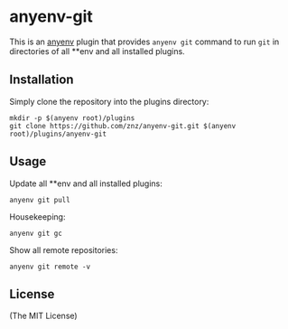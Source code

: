 # anyenv-git

This is an [anyenv](https://github.com/riywo/anyenv) plugin that
provides `anyenv git` command to run `git` in directories of
all \*\*env and all installed plugins.

## Installation

Simply clone the repository into the plugins directory:

    mkdir -p $(anyenv root)/plugins
    git clone https://github.com/znz/anyenv-git.git $(anyenv root)/plugins/anyenv-git

## Usage

Update all \*\*env and all installed plugins:

    anyenv git pull

Housekeeping:

    anyenv git gc

Show all remote repositories:

    anyenv git remote -v

## License

(The MIT License)
